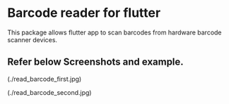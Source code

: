 # Barcode reader for flutter

This package allows flutter app to scan barcodes from hardware barcode scanner devices.

## Refer below Screenshots and example.

(./read_barcode_first.jpg)

(./read_barcode_second.jpg)
